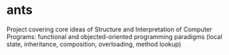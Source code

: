 # ants
Project covering core ideas of Structure and Interpretation of Computer Programs: functional and objected-oriented programming paradigms (local state, inheritance, composition, overloading, method lookup)
